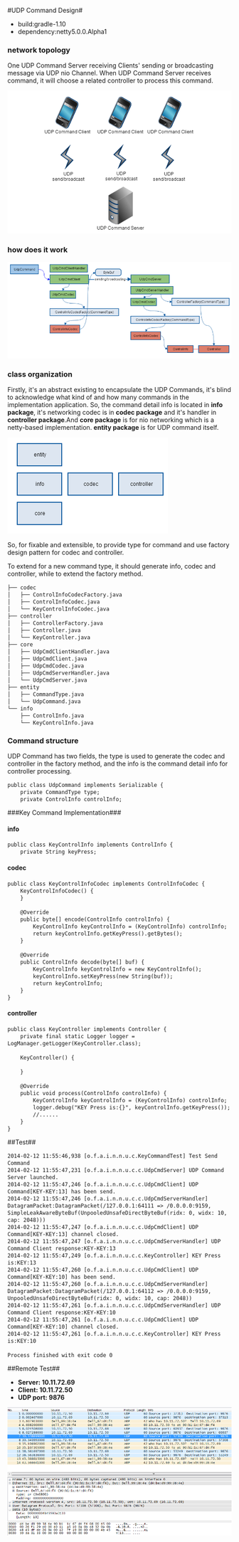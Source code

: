 #UDP Command Design#
- build:gradle-1.10
- dependency:netty5.0.0.Alpha1

### network topology ###
One UDP Command Server receiving Clients' sending or broadcasting message via UDP nio Channel.
When UDP Command Server receives command, it will choose a related controller to process this command.
 
![topology.png](topology.png)

### how does it work ###
![design.png](design.png)

### class organization ###
Firstly, it's an abstract existing to encapsulate the UDP Commands, it's blind to acknowledge what kind of and how many commands in the implementation application. So, the command detail info is located in **info package**, it's networking codec is in **codec package** and it's handler in **controller package**.And **core package** is for nio networking which is a netty-based implementation. **entity package** is for UDP command itself.
 
![package.png](package.png)

So, for fixable and extensible, to provide type for command and use factory design pattern for codec and controller. 

To extend for a new command type, it should generate info, codec and controller, while to extend the factory method.

	├── codec
	│   ├── ControlInfoCodecFactory.java
	│   ├── ControlInfoCodec.java
	│   └── KeyControlInfoCodec.java
	├── controller
	│   ├── ControllerFactory.java
	│   ├── Controller.java
	│   └── KeyController.java
	├── core
	│   ├── UdpCmdClientHandler.java
	│   ├── UdpCmdClient.java
	│   ├── UdpCmdCodec.java
	│   ├── UdpCmdServerHandler.java
	│   └── UdpCmdServer.java
	├── entity
	│   ├── CommandType.java
	│   └── UdpCommand.java
	└── info
	    ├── ControlInfo.java
	    └── KeyControlInfo.java

### Command structure ###
UDP Command has two fields, the type is used to generate the codec and controller in the factory method, and the info is the command detail info for controller processing.

	public class UdpCommand implements Serializable {
	    private CommandType type;
	    private ControlInfo controlInfo;

###Key Command Implementation###
#### info ####

	public class KeyControlInfo implements ControlInfo {
	    private String keyPress;
#### codec ####

	public class KeyControlInfoCodec implements ControlInfoCodec {
	    KeyControlInfoCodec() {
	    }
	
	    @Override
	    public byte[] encode(ControlInfo controlInfo) {
	        KeyControlInfo keyControlInfo = (KeyControlInfo) controlInfo;
	        return keyControlInfo.getKeyPress().getBytes();
	    }
	
	    @Override
	    public ControlInfo decode(byte[] buf) {
	        KeyControlInfo keyControlInfo = new KeyControlInfo();
	        keyControlInfo.setKeyPress(new String(buf));
	        return keyControlInfo;
	    }
	}

#### controller ####

	public class KeyController implements Controller {
	    private final static Logger logger = LogManager.getLogger(KeyController.class);
	
	    KeyController() {
	
	    }
	
	    @Override
	    public void process(ControlInfo controlInfo) {
	        KeyControlInfo keyControlInfo = (KeyControlInfo) controlInfo;
	        logger.debug("KEY Press is:{}", keyControlInfo.getKeyPress());
	        //......
	    }
	}

##Test##

    2014-02-12 11:55:46,938 [o.f.a.i.n.n.u.c.KeyCommandTest] Test Send Command
    2014-02-12 11:55:47,231 [o.f.a.i.n.n.u.c.c.UdpCmdServer] UDP Command Server launched.
    2014-02-12 11:55:47,246 [o.f.a.i.n.n.u.c.c.UdpCmdClient] UDP Command[KEY-KEY:13] has been send.
    2014-02-12 11:55:47,246 [o.f.a.i.n.n.u.c.c.UdpCmdServerHandler] DatagramPacket:DatagramPacket(/127.0.0.1:64111 => /0.0.0.0:9159, SimpleLeakAwareByteBuf(UnpooledUnsafeDirectByteBuf(ridx: 0, widx: 10, cap: 2048)))
    2014-02-12 11:55:47,247 [o.f.a.i.n.n.u.c.c.UdpCmdClient] UDP Command[KEY-KEY:13] channel closed.
    2014-02-12 11:55:47,247 [o.f.a.i.n.n.u.c.c.UdpCmdServerHandler] UDP Command Client response:KEY-KEY:13
    2014-02-12 11:55:47,249 [o.f.a.i.n.n.u.c.c.KeyController] KEY Press is:KEY:13
    2014-02-12 11:55:47,260 [o.f.a.i.n.n.u.c.c.UdpCmdClient] UDP Command[KEY-KEY:10] has been send.
    2014-02-12 11:55:47,260 [o.f.a.i.n.n.u.c.c.UdpCmdServerHandler] DatagramPacket:DatagramPacket(/127.0.0.1:64112 => /0.0.0.0:9159, UnpooledUnsafeDirectByteBuf(ridx: 0, widx: 10, cap: 2048))
    2014-02-12 11:55:47,261 [o.f.a.i.n.n.u.c.c.UdpCmdServerHandler] UDP Command Client response:KEY-KEY:10
    2014-02-12 11:55:47,261 [o.f.a.i.n.n.u.c.c.UdpCmdClient] UDP Command[KEY-KEY:10] channel closed.
    2014-02-12 11:55:47,261 [o.f.a.i.n.n.u.c.c.KeyController] KEY Press is:KEY:10

	Process finished with exit code 0

##Remote Test##
- **Server: 10.11.72.69**
- **Client: 10.11.72.50**
- **UDP port: 9876**

![udp_send_testing](udp_send_testing.png)